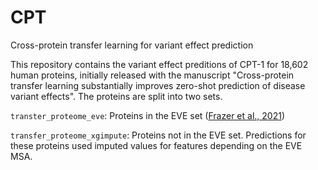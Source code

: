 # CPT
Cross-protein transfer learning for variant effect prediction

This repository contains the variant effect preditions of CPT-1 for 18,602 human proteins, initially released with the manuscript "Cross-protein transfer learning substantially improves zero-shot prediction of disease variant effects". The proteins are split into two sets.

`transter_proteome_eve`: Proteins in the EVE set ([Frazer et al., 2021](https://www.nature.com/articles/s41586-021-04043-8))

`transfer_proteome_xgimpute`: Proteins not in the EVE set. Predictions for these proteins used imputed values for features depending on the EVE MSA.
